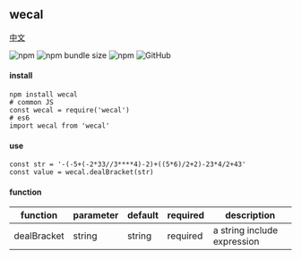 ## wecal

[中文](https://github.com/MuYi086/npm_package/blob/master/wecal/README-CN.md '中文')

![npm](https://img.shields.io/npm/v/wecal) ![npm bundle size](https://img.shields.io/bundlephobia/min/wecal) ![npm](https://img.shields.io/npm/dt/wecal) ![GitHub](https://img.shields.io/github/license/MuYi086/npm_package)

#### install
```SHELL
npm install wecal
# common JS
const wecal = require('wecal')
# es6
import wecal from 'wecal'
```

#### use
```JS
const str = '-(-5+(-2*33//3****4)-2)+((5*6)/2+2)-23*4/2+43'
const value = wecal.dealBracket(str)
```

#### function

function|parameter|default|required|description|
--|--|--|--|--|
dealBracket|string|string|required|a string include expression|